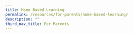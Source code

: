 ```yaml
---
title: Home Based Learning
permalink: /resources/for-parents/home-based-learning/
description: ""
third_nav_title: For Parents
---
```

